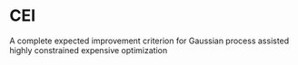 # CEI
 A complete expected improvement criterion for Gaussian process assisted highly constrained expensive optimization
